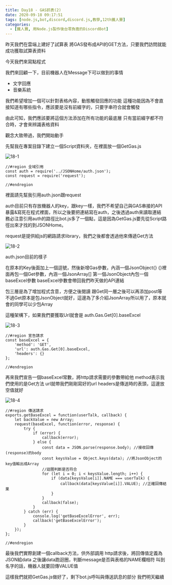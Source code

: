 ```yaml
---
title: Day18 - GAS抓表(2)
date: 2020-09-18 09:17:51
tags: [node.js,bot,discord,discord.js,教學,12th鐵人賽]
categories:
  - [鐵人賽, 用Node.js製作後台零負擔的DiscordBot]
---
```

昨天我們在雲端上建好了試算表
將GAS發布成API的GET方法，只要我們訪問就能成功獲取試算表資料

<!-- more -->

今天我們來寫點程式

我們來回顧一下，目前機器人在Message下可以做到的事情

- 文字回應
- 音樂系統

我們希望增加一個可以針對表格內容，動態觸發回應的功能
這種功能因為不會直接知道有哪些指令，應該要是沒有前綴字的，只要字串符合就會觸發

由此可知，我們應該要將這個方法添加在所有功能的最底層
只有當前綴字都不符合時，才會來辨識表格資料

觀念大致帶過，我們開始動手

先幫我在專案目錄下建立一個Script資料夾，在裡面放一個GetGas.js

![18-1](https://i.imgur.com/OJB3z4l.png)

```
//#region 全域引用
const auth = require('../JSONHome/auth.json');
const request = require('request');

//#endregion

```

裡面請先幫我引用auth.json跟request

auth目前只有存放機器人的key，跟key一樣，我們不希望自己與GAS串接的API暴露&寫死在程式裡面，所以之後要把連結寫在auth，之後透過auth來讀取連結
務必注意引用auth的路徑比bot.js多了一個點，這是因為GetGas.js要先從Script路徑出來才找的到JSONHome。

request是提供給js的網路請求library，我們之後都會透過他來傳遞Get方法

![18-2](https://i.imgur.com/pwcJ7OJ.png)

auth.json目前的樣子

在原本的Key後面加上一個逗號，然後新增Gas參數，內涵一個JsonObject{}
{}裡面再包一個Get參數，內涵一個JsonArray[]
第一個JsonObject內包一個baseExcel參數
baseExcel參數會帶回我們昨天做的API連結

包三層是為了增加程式含意，方便之後閱讀
跟Get同一層之後可以再添加post等
不過Get原本是包JsonObject就好，這邊為了多介紹JsonArray所以用了，原本就會的同學可以少包Array

這種架構下，如果我們要獲取Url就會是
auth.Gas.Get[0].baseExcel

![18-3](https://i.imgur.com/YcsHJpa.png)

```
//#region 宣告請求
const baseExcel = {
    'method': 'GET',
    'url': auth.Gas.Get[0].baseExcel,
    'headers': {}
};

//#endregion
```

再來我們宣告一個baseExcel常數，將http請求需要的參數帶給他
method表示我們使用的是Get方法
url就帶我們剛剛寫好的url
headers是傳送時的表頭，這邊放空值就好

![18-4](https://i.imgur.com/8v4kmCE.png)

```
//#region 傳送請求
exports.getBaseExcel = function(userTalk, callback) {
    let backValue = new Array;
    request(baseExcel, function(error, response) {
        try {
            if (error) {
                callback(error);
            } else {
                const data = JSON.parse(response.body); //接收回傳(response)的body
                const keysValue = Object.keys(data); //將JsonObject的key值輸出成Array
                //迴圈判斷是否符合
                for (let i = 0; i < keysValue.length; i++) {
                    if (data[keysValue[i]].NAME === userTalk) {
                        callback(data[keysValue[i]].VALUE); //正確回傳結果
                    }
                }
                callback(false);
            }
        } catch (err) {
            console.log('getBaseExcelError', err);
            callback('getBaseExcelError');
        }
    });
};

//#endregion
```

最後我們實際創建一個callback方法，供外部調用
http請求後，將回傳值定義為JSON給data
之後讓data跑迴圈，判斷message是否與表格的NAME欄相符
叫到名字的話，機器人就要回傳VALUE值

這樣我們就把GetGas.js做好了，剩下bot.js呼叫與傳送訊息的部分
我們明天繼續
